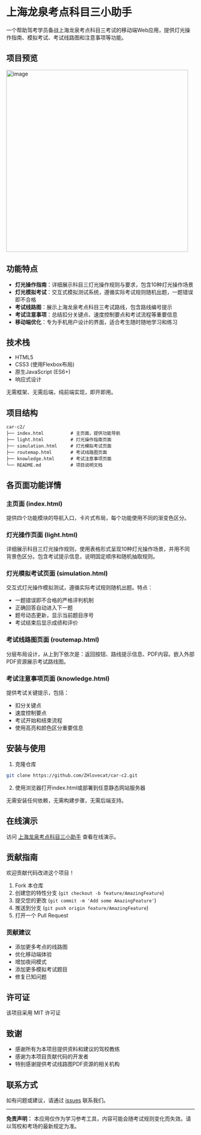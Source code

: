 # 上海龙泉考点科目三小助手

一个帮助驾考学员备战上海龙泉考点科目三考试的移动端Web应用，提供灯光操作指南、模拟考试、考试线路图和注意事项等功能。

## 项目预览
<img width="486" alt="image" src="https://github.com/user-attachments/assets/96ab6b3b-eada-4775-9b07-7ac5635b1b74" />


## 功能特点

- **灯光操作指南**：详细展示科目三灯光操作规则与要求，包含10种灯光操作场景
- **灯光模拟考试**：交互式模拟测试系统，遵循实际考试规则随机出题，一题错误即不合格
- **考试线路图**：展示上海龙泉考点科目三考试路线，包含路线编号提示
- **考试注意事项**：总结扣分关键点、速度控制要点和考试流程等重要信息
- **移动端优化**：专为手机用户设计的界面，适合考生随时随地学习和练习

## 技术栈

- HTML5
- CSS3 (使用Flexbox布局)
- 原生JavaScript (ES6+)
- 响应式设计

无需框架、无需后端，纯前端实现，即开即用。

## 项目结构

```
car-c2/
├── index.html          # 主页面，提供功能导航
├── light.html          # 灯光操作指南页面
├── simulation.html     # 灯光模拟考试页面
├── routemap.html       # 考试线路图页面
├── knowledge.html      # 考试注意事项页面
└── README.md           # 项目说明文档
```

## 各页面功能详情

### 主页面 (index.html)
提供四个功能模块的导航入口，卡片式布局，每个功能使用不同的渐变色区分。

### 灯光操作页面 (light.html)
详细展示科目三灯光操作规则，使用表格形式呈现10种灯光操作场景，并用不同背景色区分。包含考试提示信息，说明固定顺序和随机抽取规则。

### 灯光模拟考试页面 (simulation.html)
交互式灯光操作模拟测试，遵循实际考试规则随机出题。特点：
- 一题错误即不合格的严格评判机制
- 正确回答自动进入下一题
- 题号动态更新，显示当前题目序号
- 考试结束后显示成绩和评价

### 考试线路图页面 (routemap.html)
分层布局设计，从上到下依次是：返回按钮、路线提示信息、PDF内容。嵌入外部PDF资源展示考试路线图。

### 考试注意事项页面 (knowledge.html)
提供考试关键提示，包括：
- 扣分关键点
- 速度控制要点
- 考试开始和结束流程
- 使用高亮和颜色区分重要信息

## 安装与使用

1. 克隆仓库
```bash
git clone https://github.com/ZHlovecat/car-c2.git
```

2. 使用浏览器打开index.html或部署到任意静态网站服务器

无需安装任何依赖，无需构建步骤，无需后端支持。

## 在线演示

访问 [上海龙泉考点科目三小助手](https://car-c2.vercel.app) 查看在线演示。  

## 贡献指南

欢迎贡献代码改进这个项目！

1. Fork 本仓库
2. 创建您的特性分支 (`git checkout -b feature/AmazingFeature`)
3. 提交您的更改 (`git commit -m 'Add some AmazingFeature'`)
4. 推送到分支 (`git push origin feature/AmazingFeature`)
5. 打开一个 Pull Request

### 贡献建议

- 添加更多考点的线路图
- 优化移动端体验
- 增加夜间模式
- 添加更多模拟考试题目
- 修复已知问题

## 许可证

该项目采用 MIT 许可证 

## 致谢

- 感谢所有为本项目提供资料和建议的驾校教练
- 感谢为本项目贡献代码的开发者
- 特别感谢提供考试线路图PDF资源的相关机构

## 联系方式

如有问题或建议，请通过 [issues](https://github.com/ZHlovecat/car-c2/issues) 联系我们。

---

**免责声明：** 本应用仅作为学习参考工具，内容可能会随考试规则变化而失效。请以驾校和考场的最新规定为准。 
